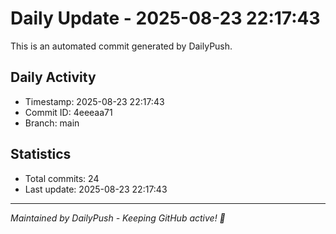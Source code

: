 # Daily Update - 2025-08-23 22:17:43

This is an automated commit generated by DailyPush.

## Daily Activity
- Timestamp: 2025-08-23 22:17:43
- Commit ID: 4eeeaa71
- Branch: main

## Statistics
- Total commits: 24
- Last update: 2025-08-23 22:17:43

---
*Maintained by DailyPush - Keeping GitHub active! 🚀*

